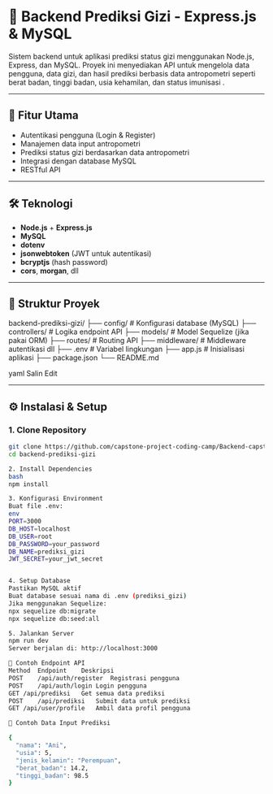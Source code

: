 # 🥗 Backend Prediksi Gizi - Express.js & MySQL

Sistem backend untuk aplikasi prediksi status gizi menggunakan Node.js, Express, dan MySQL. Proyek ini menyediakan API untuk mengelola data pengguna, data gizi, dan hasil prediksi berbasis data antropometri seperti berat badan, tinggi badan, usia kehamilan, dan status imunisasi .

---

## 🚀 Fitur Utama

- Autentikasi pengguna (Login & Register)
- Manajemen data input antropometri
- Prediksi status gizi berdasarkan data antropometri
- Integrasi dengan database MySQL
- RESTful API

---

## 🛠️ Teknologi

- **Node.js** + **Express.js**
- **MySQL**
- **dotenv**
- **jsonwebtoken** (JWT untuk autentikasi)
- **bcryptjs** (hash password)
- **cors**, **morgan**, dll

---

## 📂 Struktur Proyek

backend-prediksi-gizi/
├── config/ # Konfigurasi database (MySQL)
├── controllers/ # Logika endpoint API
├── models/ # Model Sequelize (jika pakai ORM)
├── routes/ # Routing API
├── middleware/ # Middleware autentikasi dll
├── .env # Variabel lingkungan
├── app.js # Inisialisasi aplikasi
├── package.json
└── README.md

yaml
Salin
Edit

---

## ⚙️ Instalasi & Setup

### 1. Clone Repository

```bash
git clone https://github.com/capstone-project-coding-camp/Backend-capstone-project.git
cd backend-prediksi-gizi

2. Install Dependencies
bash
npm install

3. Konfigurasi Environment
Buat file .env:
env
PORT=3000
DB_HOST=localhost
DB_USER=root
DB_PASSWORD=your_password
DB_NAME=prediksi_gizi
JWT_SECRET=your_jwt_secret


4. Setup Database
Pastikan MySQL aktif
Buat database sesuai nama di .env (prediksi_gizi)
Jika menggunakan Sequelize:
npx sequelize db:migrate
npx sequelize db:seed:all

5. Jalankan Server
npm run dev
Server berjalan di: http://localhost:3000

🔌 Contoh Endpoint API
Method	Endpoint	Deskripsi
POST	/api/auth/register	Registrasi pengguna
POST	/api/auth/login	Login pengguna
GET	/api/prediksi	Get semua data prediksi
POST	/api/prediksi	Submit data untuk prediksi
GET	/api/user/profile	Ambil data profil pengguna

🧪 Contoh Data Input Prediksi

{
  "nama": "Ani",
  "usia": 5,
  "jenis_kelamin": "Perempuan",
  "berat_badan": 14.2,
  "tinggi_badan": 98.5
}
